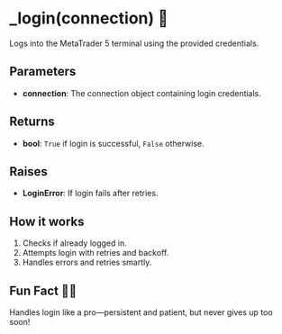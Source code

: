 # _login(connection) 🔐

Logs into the MetaTrader 5 terminal using the provided credentials.

## Parameters
- **connection**: The connection object containing login credentials.

## Returns
- **bool**: `True` if login is successful, `False` otherwise.

## Raises
- **LoginError**: If login fails after retries.

## How it works
1. Checks if already logged in.
2. Attempts login with retries and backoff.
3. Handles errors and retries smartly.

## Fun Fact 🕵️‍♂️
Handles login like a pro—persistent and patient, but never gives up too soon!
